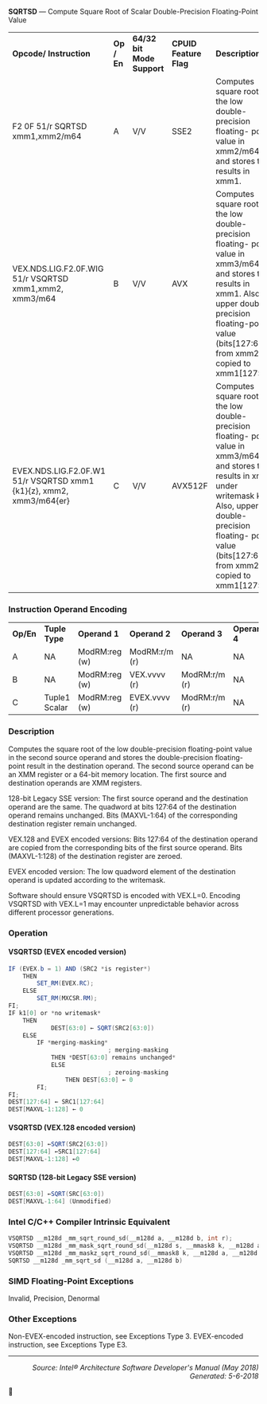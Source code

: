 <b>SQRTSD</b> — Compute Square Root of Scalar Double-Precision Floating-Point Value
<table>
	<tr>
		<td><b>Opcode/ Instruction</b></td>
		<td><b>Op / En</b></td>
		<td><b>64/32 bit Mode Support</b></td>
		<td><b>CPUID Feature Flag</b></td>
		<td><b>Description</b></td>
	</tr>
	<tr>
		<td>F2 0F 51/r SQRTSD xmm1,xmm2/m64</td>
		<td>A</td>
		<td>V/V</td>
		<td>SSE2</td>
		<td>Computes square root of the low double-precision floating- point value in xmm2/m64 and stores the results in xmm1.</td>
	</tr>
	<tr>
		<td>VEX.NDS.LIG.F2.0F.WIG 51/r VSQRTSD xmm1,xmm2, xmm3/m64</td>
		<td>B</td>
		<td>V/V</td>
		<td>AVX</td>
		<td>Computes square root of the low double-precision floating- point value in xmm3/m64 and stores the results in xmm1. Also, upper double-precision floating-point value (bits[127:64]) from xmm2 is copied to xmm1[127:64].</td>
	</tr>
	<tr>
		<td>EVEX.NDS.LIG.F2.0F.W1 51/r VSQRTSD xmm1 {k1}{z}, xmm2, xmm3/m64{er}</td>
		<td>C</td>
		<td>V/V</td>
		<td>AVX512F</td>
		<td>Computes square root of the low double-precision floating- point value in xmm3/m64 and stores the results in xmm1 under writemask k1. Also, upper double-precision floating- point value (bits[127:64]) from xmm2 is copied to xmm1[127:64].</td>
	</tr>
</table>


### Instruction Operand Encoding
<table>
	<tr>
		<td><b>Op/En</b></td>
		<td><b>Tuple Type</b></td>
		<td><b>Operand 1</b></td>
		<td><b>Operand 2</b></td>
		<td><b>Operand 3</b></td>
		<td><b>Operand 4</b></td>
	</tr>
	<tr>
		<td>A</td>
		<td>NA</td>
		<td>ModRM:reg (w)</td>
		<td>ModRM:r/m (r)</td>
		<td>NA</td>
		<td>NA</td>
	</tr>
	<tr>
		<td>B</td>
		<td>NA</td>
		<td>ModRM:reg (w)</td>
		<td>VEX.vvvv (r)</td>
		<td>ModRM:r/m (r)</td>
		<td>NA</td>
	</tr>
	<tr>
		<td>C</td>
		<td>Tuple1 Scalar</td>
		<td>ModRM:reg (w)</td>
		<td>EVEX.vvvv (r)</td>
		<td>ModRM:r/m (r)</td>
		<td>NA</td>
	</tr>
</table>


### Description
Computes the square root of the low double-precision floating-point value in the second source operand and stores
the double-precision floating-point result in the destination operand. The second source operand can be an XMM
register or a 64-bit memory location. The first source and destination operands are XMM registers.

128-bit Legacy SSE version: The first source operand and the destination operand are the same. The quadword at
bits 127:64 of the destination operand remains unchanged. Bits (MAXVL-1:64) of the corresponding destination
register remain unchanged.

VEX.128 and EVEX encoded versions: Bits 127:64 of the destination operand are copied from the corresponding
bits of the first source operand. Bits (MAXVL-1:128) of the destination register are zeroed.

EVEX encoded version: The low quadword element of the destination operand is updated according to the
writemask.

Software should ensure VSQRTSD is encoded with VEX.L=0. Encoding VSQRTSD with VEX.L=1 may encounter
unpredictable behavior across different processor generations.

### Operation


#### VSQRTSD (EVEX encoded version)
```java
IF (EVEX.b = 1) AND (SRC2 *is register*)
    THEN
        SET_RM(EVEX.RC);
    ELSE 
        SET_RM(MXCSR.RM);
FI;
IF k1[0] or *no writemask*
    THEN
            DEST[63:0] ← SQRT(SRC2[63:0])
    ELSE 
        IF *merging-masking*
                            ; merging-masking
            THEN *DEST[63:0] remains unchanged*
            ELSE 
                            ; zeroing-masking
                THEN DEST[63:0] ← 0
        FI;
FI;
DEST[127:64] ← SRC1[127:64]
DEST[MAXVL-1:128] ← 0
```
#### VSQRTSD (VEX.128 encoded version)
```java
DEST[63:0] ←SQRT(SRC2[63:0])
DEST[127:64] ←SRC1[127:64]
DEST[MAXVL-1:128] ←0
```
#### SQRTSD (128-bit Legacy SSE version)
```java
DEST[63:0] ←SQRT(SRC[63:0])
DEST[MAXVL-1:64] (Unmodified)
```
### Intel C/C++ Compiler Intrinsic Equivalent
```c
VSQRTSD __m128d _mm_sqrt_round_sd(__m128d a, __m128d b, int r);
VSQRTSD __m128d _mm_mask_sqrt_round_sd(__m128d s, __mmask8 k, __m128d a, __m128d b, int r);
VSQRTSD __m128d _mm_maskz_sqrt_round_sd(__mmask8 k, __m128d a, __m128d b, int r);
SQRTSD __m128d _mm_sqrt_sd (__m128d a, __m128d b)
```
### SIMD Floating-Point Exceptions
Invalid, Precision, Denormal

### Other Exceptions

Non-EVEX-encoded instruction, see Exceptions Type 3.
EVEX-encoded instruction, see Exceptions Type E3.

 --- 
<p align="right"><i>Source: Intel® Architecture Software Developer's Manual (May 2018)<br>Generated: 5-6-2018</i></p>
